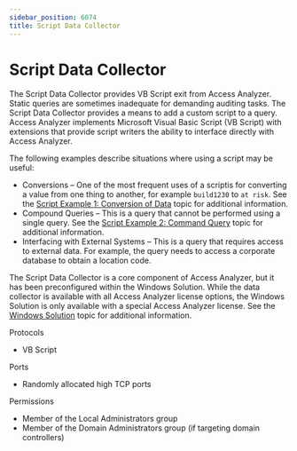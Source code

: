 ```yaml
---
sidebar_position: 6074
title: Script Data Collector
---
```


# Script Data Collector

The Script Data Collector provides VB Script exit from Access Analyzer. Static queries are sometimes inadequate for demanding auditing tasks. The Script Data Collector provides a means to add a custom script to a query. Access Analyzer implements Microsoft Visual Basic Script (VB Script) with extensions that provide script writers the ability to interface directly with Access Analyzer.

The following examples describe situations where using a script may be useful:

* Conversions – One of the most frequent uses of a scriptis for converting a value from one thing to another, for example `build1230` to `at risk`. See the [Script Example 1: Conversion of Data](Example1 "Script Example 1: Conversion of Data") topic for additional information.
* Compound Queries – This is a query that cannot be performed using a single query. See the [Script Example 2: Command Query](Example2 "Script Example 2: Command Query") topic for additional information.
* Interfacing with External Systems – This is a query that requires access to external data. For example, the query needs to access a corporate database to obtain a location code.

The Script Data Collector is a core component of Access Analyzer, but it has been preconfigured within the Windows Solution. While the data collector is available with all Access Analyzer license options, the Windows Solution is only available with a special Access Analyzer license. See the [Windows Solution](../../../Solutions/Windows/Overview "Windows Solution") topic for additional information.

Protocols

* VB Script

Ports

* Randomly allocated high TCP ports

Permissions

* Member of the Local Administrators group
* Member of the Domain Administrators group (if targeting domain controllers)